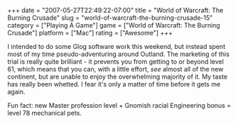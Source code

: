 +++
date = "2007-05-27T22:49:22-07:00"
title = "World of Warcraft: The Burning Crusade"
slug = "world-of-warcraft-the-burning-crusade-15"
category = ["Playing A Game"]
game = ["World of Warcraft: The Burning Crusade"]
platform = ["Mac"]
rating = ["Awesome"]
+++

I intended to do some Glog software work this weekend, but instead spent most of my time pseudo-adventuring around Outland.  The marketing of this trial is really quite brilliant - it prevents you from getting to or beyond level 61, which means that you can, with a little effort, <i>see</i> almost all of the new continent, but are unable to enjoy the overwhelming majority of it.  My taste has really been whetted.  I fear it's only a matter of time before it gets me again.

Fun fact: new Master profession level + Gnomish racial Engineering bonus = level 78 mechanical pets.